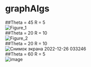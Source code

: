 # graphAlgs
##Theta = 45 R = 5  
![Figure_1](https://user-images.githubusercontent.com/56964428/209480764-854d4fb7-2ca0-4df9-9275-672555cdcd3f.png)  
##Theta = 20 R = 10  
![Figure_2](https://user-images.githubusercontent.com/56964428/209487619-ff91844a-4868-49e3-a918-99d3ea561980.png)  
##Theta = 20 R = 10  
![Снимок экрана 2022-12-26 033246](https://user-images.githubusercontent.com/56964428/209480771-7d7d8f10-4eb3-43c4-8a04-45a0d2c56677.png)  
##Theta = 60 R = 5  
![image](https://user-images.githubusercontent.com/56964428/209480848-c9906a1d-4dd7-4b1e-89ce-9a516cdfcb7d.png)

